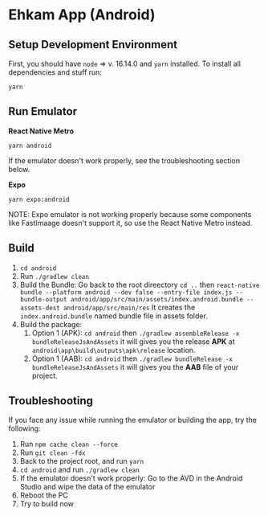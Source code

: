 # Ehkam App (Android)

## Setup Development Environment

First, you should have `node` => v. 16.14.0 and `yarn` installed. To install all dependencies and stuff run:

```
yarn
```

## Run Emulator

**React Native Metro**

```
yarn android
```

If the emulator doesn't work properly, see the troubleshooting section below.

**Expo**

```
yarn expo:android
```

NOTE: Expo emulator is not working properly because some components like FastImaage doesn't support it, so use the React Native Metro instead.

## Build

1. `cd android`
2. Run `./gradlew clean`
3. Build the Bundle: Go back to the root direectory `cd ..` then `react-native bundle --platform android --dev false --entry-file index.js --bundle-output android/app/src/main/assets/index.android.bundle --assets-dest android/app/src/main/res` It creates the `index.android.bundle` named bundle file in assets folder.
4. Build the package:
   1. Option 1 (APK): `cd android` then `./gradlew assembleRelease -x bundleReleaseJsAndAssets` it will gives you the release **APK** at `android\app\build\outputs\apk\release` location.
   2. Option 1 (AAB): `cd android` then `./gradlew bundleRelease -x bundleReleaseJsAndAssets` it will gives you the **AAB** file of your project.

## Troubleshooting

If you face any issue while running the emulator or building the app, try the following:

1. Run `npm cache clean --force`
2. Run `git clean -fdx`
3. Back to the project root, and run `yarn`
4. `cd android` and run `./gradlew clean`
5. If the emulator doesn't work properly: Go to the AVD in the Android Studio and wipe the data of the emulator
6. Reboot the PC
7. Try to build now
